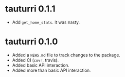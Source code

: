 # tauturri 0.1.1

- Add `get_home_stats`. It was nasty.

# tauturri 0.1.0

* Added a `NEWS.md` file to track changes to the package.
* Added CI (`covr`, travis).
* Added basic API interaction.
* Added more than basic API interaction.
